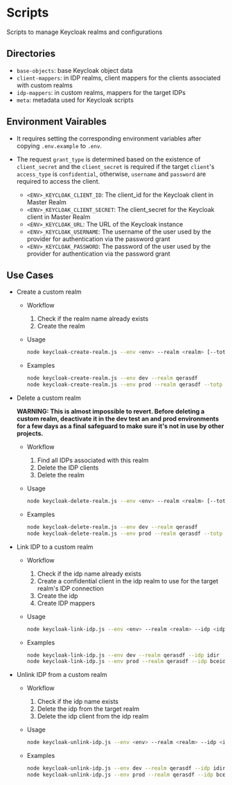 # Scripts

Scripts to manage Keycloak realms and configurations

## Directories

- `base-objects`: base Keycloak object data
- `client-mappers`: in IDP realms, client mappers for the clients associated with custom realms
- `idp-mappers`: in custom realms, mappers for the target IDPs
- `meta`: metadata used for Keycloak scripts

## Environment Vairables

- It requires setting the corresponding environment variables after copying `.env.example` to `.env`.
- The request `grant_type` is determined based on the existence of `client_secret` and
  the `client_secret` is required if the target `client`'s `access_type` is `confidential`,
  otherwise, `username` and `password` are required to access the client.

  - `<ENV>_KEYCLOAK_CLIENT_ID`: The client_id for the Keycloak client in Master Realm
  - `<ENV>_KEYCLOAK_CLIENT_SECRET`: The client_secret for the Keycloak client in Master Realm
  - `<ENV>_KEYCLOAK_URL`: The URL of the Keycloak instance
  - `<ENV>_KEYCLOAK_USERNAME`: The username of the user used by the provider for authentication via the password grant
  - `<ENV>_KEYCLOAK_PASSWORD`: The password of the user used by the provider for authentication via the password grant

## Use Cases

- Create a custom realm

  - Workflow

    1.  Check if the realm name already exists
    1.  Create the realm

  - Usage

    ```sh
    node keycloak-create-realm.js --env <env> --realm <realm> [--totp <totp>]
    ```

  - Examples

    ```sh
    node keycloak-create-realm.js --env dev --realm qerasdf
    node keycloak-create-realm.js --env prod --realm qerasdf --totp 123456
    ```

- Delete a custom realm

  **WARNING: This is almost impossible to revert. Before deleting a custom realm, deactivate it in the dev test an and prod environments for a few days as a final safeguard to make sure it's not in use by other projects.**

  - Workflow

    1.  Find all IDPs associated with this realm
    1.  Delete the IDP clients
    1.  Delete the realm

  - Usage

    ```sh
    node keycloak-delete-realm.js --env <env> --realm <realm> [--totp <totp>]
    ```

  - Examples

    ```sh
    node keycloak-delete-realm.js --env dev --realm qerasdf
    node keycloak-delete-realm.js --env prod --realm qerasdf --totp 123456
    ```

- Link IDP to a custom realm

  - Workflow

    1.  Check if the idp name already exists
    1.  Create a confidential client in the idp realm to use for the target realm's IDP connection
    1.  Create the idp
    1.  Create IDP mappers

  - Usage

    ```sh
    node keycloak-link-idp.js --env <env> --realm <realm> --idp <idp> [--totp <totp>]
    ```

  - Examples

    ```sh
    node keycloak-link-idp.js --env dev --realm qerasdf --idp idir
    node keycloak-link-idp.js --env prod --realm qerasdf --idp bceid-basic-and-business --totp 123456
    ```

- Unlink IDP from a custom realm

  - Workflow

    1.  Check if the idp name exists
    1.  Delete the idp from the target realm
    1.  Delete the idp client from the idp realm

  - Usage

    ```sh
    node keycloak-unlink-idp.js --env <env> --realm <realm> --idp <idp> [--totp <totp>]
    ```

  - Examples

    ```sh
    node keycloak-unlink-idp.js --env dev --realm qerasdf --idp idir
    node keycloak-unlink-idp.js --env prod --realm qerasdf --idp bceid-basic-and-business --totp 123456
    ```
